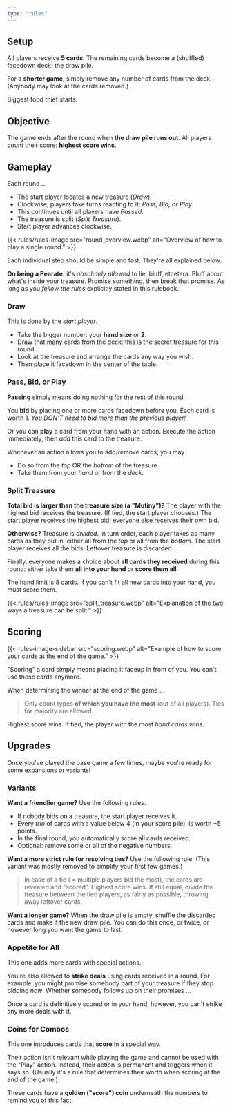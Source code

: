```yaml
---
type: "rules"
---
```


## Setup

All players receive **5 cards**. The remaining cards become a (shuffled) facedown deck: the draw pile. 

For a **shorter game**, simply remove any number of cards from the deck. (Anybody may look at the cards removed.)

Biggest food thief starts.


## Objective

The game ends after the round when **the draw pile runs out**. All players count their score: **highest score wins**.


## Gameplay

Each round ...
* The start player locates a new treasure (*Draw*).
* Clockwise, players take turns reacting to it: *Pass, Bid, or Play*.
* This continues until all players have _Passed_.
* The treasure is split (*Split Treasure*).
* Start player advances clockwise.

{{< rules/rules-image src="round_overview.webp" alt="Overview of how to play a single round." >}}

Each individual step should be simple and fast. They're all explained below.

**On being a Pearate:** it's *absolutely allowed* to lie, bluff, etcetera. Bluff about what's inside your treasure. Promise something, then break that promise. As long as you *follow the rules* explicitly stated in this rulebook.

### Draw

This is done by the _start player_.
* Take the bigger number: your **hand size** or **2**.
* Draw that many cards from the deck: this is the secret treasure for this round. 
* Look at the treasure and arrange the cards any way you wish.
* Then place it facedown in the center of the table.


### Pass, Bid, or Play

**Passing** simply means doing nothing for the rest of this round.

You **bid** by placing one or more cards facedown before you. Each card is worth 1. _You DON'T need to bid more than the previous player!_

Or you can **play** a card from your hand with an action. Execute the action immediately, then _add_ this card to the treasure.

Whenever an action allows you to add/remove cards, you may
* Do so from the _top_ OR the _bottom_ of the treasure.
* Take them from your _hand_ or from the _deck_.


### Split Treasure

**Total bid is larger than the treasure size (a "Mutiny")?** The player with the highest bid receives the treasure. (If tied, the start player chooses.) The start player receives the highest bid; everyone else receives their own bid.

**Otherwise?** Treasure is *divided*. In turn order, each player takes as many cards as they put in, either all from the _top_ or all from the _bottom_. The start player receives all the bids. Leftover treasure is discarded.

Finally, everyone makes a choice about **all cards they received** during this round: either take them **all into your hand** or **score them all**. 

The hand limit is 8 cards. If you can't fit all new cards into your hand, you must score them.

<!--- @TODO: Optional rule? "You can't win your own treasure with Mutiny." (Or you can, but you don't get back your own bid in this case.) --->

{{< rules/rules-image src="split_treasure.webp" alt="Explanation of the two ways a treasure can be split." >}}



## Scoring

{{< rules-image-sidebar src="scoring.webp" alt="Example of how to score your cards at the end of the game." >}}

"Scoring" a card simply means placing it faceup in front of you. You can't use these cards anymore.

When determining the winner at the end of the game ...

> Only count types **of which you have the most** (out of all players). Ties for majority are allowed.

Highest score wins. If tied, the player with the most _hand cards_ wins.

## Upgrades

Once you've played the base game a few times, maybe you're ready for some expansions or variants!

### Variants

**Want a friendlier game?** Use the following rules.
* If nobody bids on a treasure, the start player receives it.
* Every _trio_ of cards with a value below 4 (in your score pile), is worth +5 points.
* In the final round, you automatically score all cards received.
* Optional: remove some or all of the negative numbers.

**Want a more strict rule for resolving ties?** Use the following rule. (This variant was mostly removed to simplify your first few games.)

> In case of a tie ( = multiple players bid the most), the cards are revealed and "scored". Highest score wins. If still equal, divide the treasure between the tied players, as fairly as possible, throwing away leftover cards.

**Want a longer game?** When the draw pile is empty, shuffle the discarded cards and make it the new draw pile. You can do this once, or twice, or however long you want the game to last.


<!--- This would be inside its own "Clarifications" subsection => Below are some clarifications in case of uncertainty about card powers (from the _base game_). @TODO --->

### Appetite for All

This one adds more cards with special actions.

You're also allowed to **strike deals** using cards received in a round. For example, you might promise somebody part of your treasure if they stop bidding *now*. Whether somebody follows up on their promises ...

Once a card is definitively scored or in your hand, however, you can't strike any more deals with it.

<!--- Below are some clarifications in case of uncertainty about card powers. @TODO --->


### Coins for Combos

This one introduces cards that **score** in a special way. 

Their action isn't relevant while playing the game and cannot be used with the "Play" action. Instead, their action is permanent and triggers when it says so. (Usually it's a rule that determines their worth when scoring at the end of the game.)

These cards have a **golden ("score") coin** underneath the numbers to remind you of this fact.

<!--- Below are some clarifications in case of uncertainty about card powers. @TODO --->



